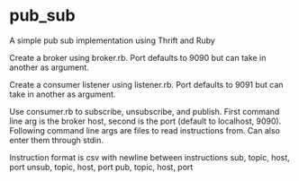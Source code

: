 # pub_sub
A simple pub sub implementation using Thrift and Ruby

Create a broker using broker.rb.
Port defaults to 9090 but can take in another as argument.

Create a consumer listener using listener.rb.
Port defaults to 9091 but can take in another as argument.

Use consumer.rb to subscribe, unsubscribe, and publish.
First command line arg is the broker host, second is the port (default to localhost, 9090).
Following command line args are files to read instructions from.
Can also enter them through stdin.

Instruction format is csv with newline between instructions
sub, topic, host, port
unsub, topic, host, port
pub, topic, host, port
